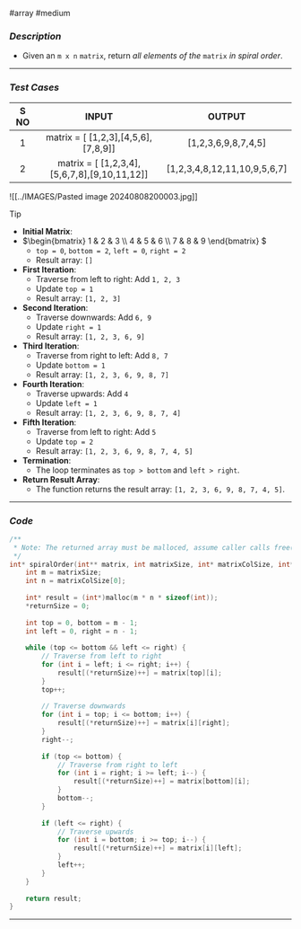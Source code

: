 #array  #medium  
### *Description*  ###

-  Given an `m x n` `matrix`, return _all elements of the_ `matrix` _in spiral order_.
---
### *Test Cases* ###

| **S NO** |                   **INPUT**                   |          **OUTPUT**          |
| :------: | :-------------------------------------------: | :--------------------------: |
|    1     |   matrix =  [ [1,2,3],[4,5,6],[7,8,9]]<br>    |     [1,2,3,6,9,8,7,4,5]      |
|    2     | matrix = [  [1,2,3,4],[5,6,7,8],[9,10,11,12]] | [1,2,3,4,8,12,11,10,9,5,6,7] |
![[../IMAGES/Pasted image 20240808200003.jpg]]

>[!tip]
- **Initial Matrix**:
- 
    $\begin{bmatrix} 1 & 2 & 3 \\ 4 & 5 & 6 \\ 7 & 8 & 9 \end{bmatrix} ​​​$ 
    - `top = 0`, `bottom = 2`, `left = 0`, `right = 2`
    - Result array: `[]`
- **First Iteration**:
    - Traverse from left to right: Add `1, 2, 3`
    - Update `top = 1`
    - Result array: `[1, 2, 3]`
- **Second Iteration**:
    - Traverse downwards: Add `6, 9`
    - Update `right = 1`
    - Result array: `[1, 2, 3, 6, 9]`
- **Third Iteration**:
    - Traverse from right to left: Add `8, 7`
    - Update `bottom = 1`
    - Result array: `[1, 2, 3, 6, 9, 8, 7]`
- **Fourth Iteration**:
    - Traverse upwards: Add `4`
    - Update `left = 1`
    - Result array: `[1, 2, 3, 6, 9, 8, 7, 4]`
- **Fifth Iteration**:
    - Traverse from left to right: Add `5`
    - Update `top = 2`
    - Result array: `[1, 2, 3, 6, 9, 8, 7, 4, 5]`
- **Termination**:
    - The loop terminates as `top > bottom` and `left > right`.
- **Return Result Array**:
    - The function returns the result array: `[1, 2, 3, 6, 9, 8, 7, 4, 5]`.

---
### *Code* ###

```c
/**
 * Note: The returned array must be malloced, assume caller calls free().
 */
int* spiralOrder(int** matrix, int matrixSize, int* matrixColSize, int* returnSize) {
    int m = matrixSize;
    int n = matrixColSize[0];
    
    int* result = (int*)malloc(m * n * sizeof(int));
    *returnSize = 0;
    
    int top = 0, bottom = m - 1;
    int left = 0, right = n - 1;
    
    while (top <= bottom && left <= right) {
        // Traverse from left to right
        for (int i = left; i <= right; i++) {
            result[(*returnSize)++] = matrix[top][i];
        }
        top++;
        
        // Traverse downwards
        for (int i = top; i <= bottom; i++) {
            result[(*returnSize)++] = matrix[i][right];
        }
        right--;
        
        if (top <= bottom) {
            // Traverse from right to left
            for (int i = right; i >= left; i--) {
                result[(*returnSize)++] = matrix[bottom][i];
            }
            bottom--;
        }
        
        if (left <= right) {
            // Traverse upwards
            for (int i = bottom; i >= top; i--) {
                result[(*returnSize)++] = matrix[i][left];
            }
            left++;
        }
    }
    
    return result;
}

```
---